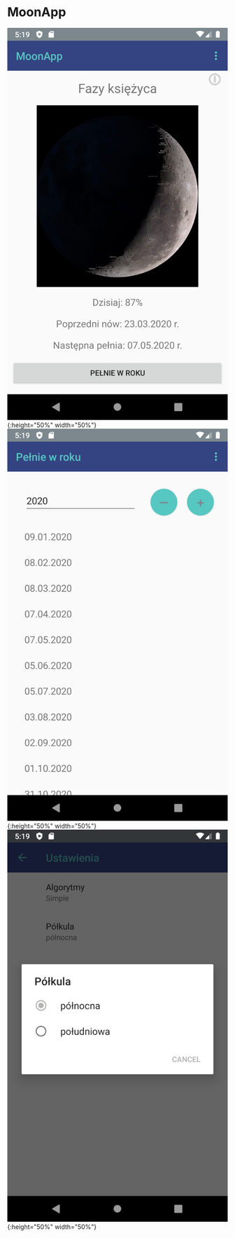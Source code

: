 # MoonApp

![first](Screenshot_1587230346.png){:height="50%" width="50%"}
![second](Screenshot_1587230361.png){:height="50%" width="50%"}
![third](Screenshot_1587230379.png){:height="50%" width="50%"}

